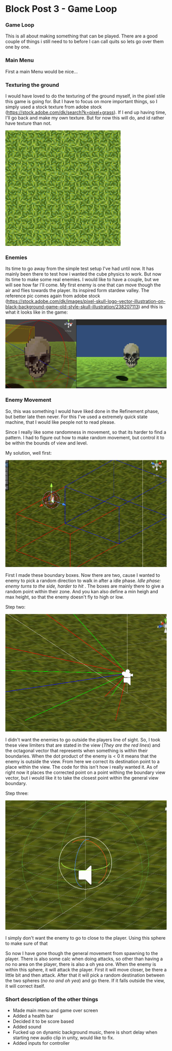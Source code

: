 # Block Post 3 - Game Loop

### Game Loop

This is all about making something that can be played. There are a good couple of things i still need to to before I can call quits so lets go over them one by one.

### Main Menu

First a main Menu would be nice...

### Texturing the ground

I would have loved to do the texturing of the ground myself, in the pixel stile this game is going for. But I have to focus on more important things, so I simply used a stock texture from adobe stock (https://stock.adobe.com/dk/search?k=pixel+grass).
If I end up having time, I'll go back and make my own texture. But for now this will do, and id rather have texture than not.

![alt text](360_F_474863593_S85obDGBxVHrqp96QYLlAsZgD5DKwl4L.jpg)

### Enemies

Its time to go away from the simple test setup I've had until now. It has mainly been there to test how i wanted the cube physics to work. But now its time to make some real enemies.
I would like to have a couple, but we will see how far I'll come.
My first enemy is one that can move though the air and flies towards the player. Its inspired form stardew valley.
The reference pic comes again from adobe stock (https://stock.adobe.com/dk/images/pixel-skull-logo-vector-illustration-on-black-background-game-old-style-skull-illustration/238207113)
and this is what it looks like in the game:

![alt text](image-2.png)

### Enemy Movement

So, this was something I would have liked done in the Refinement phase, but better late then never. For this I've used a extremely quick state machine, that I would like people not to read please.

Since I really like some randomness in movement, so that its harder to find a pattern. I had to figure out how to make random movement, but control it to be within the bounds of view and level.

My solution, well first:

![alt text](image-3.png)

First I made these boundary boxes. Now there are two, cause I wanted to enemy to pick a random direction to walk in after a idle phase. <em> Idle phase: enemy turns to the side, harder to hit </em>. The boxes are mainly there to give a random point within their zone. And you kan also define a min heigh and max height, so that the enemy doesn't fly to high or low.

Step two:

![alt text](image-4.png)

I didn't want the enemies to go outside the players line of sight. So, I took these view limiters that are stated in the view (<em>They are the red lines</em>) and the octagonal vector that represents when something is within their boundaries. When the dot product of the enemy is < 0 it means that the enemy is outside the view. From here we correct its destination point to a place within the view. The code for this isn't how i really wanted it. As of right now it places the corrected point on a point withing the boundary view vector, but i would like it to take the closest point within the general view boundary.

Step three:

![alt text](image-5.png)

I simply don't want the enemy to go to close to the player. Using this sphere to make sure of that

So now I have gone though the general movement from spawning to the player. There is also some calc when doing attacks, so other than having a no no area on the player, there is also a oh yea one. When the enemy is within this sphere, it will attack the player. First it will move closer, be there a little bit and then attack. After that it will pick a random destination between the two spheres (<em>no no and oh yea</em>) and go there. If it falls outside the view, it will correct itself.

### Short description of the other things

- Made main menu and game over screen
- Added a health bar
- Decided it to be score based
- Added sound
- Fucked up on dynamic background music, there is short delay when starting new audio clip in unity, would like to fix.
- Added inputs for controller

